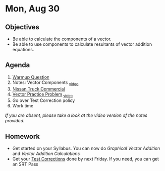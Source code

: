 Mon, Aug 30
=========  

Objectives
------------
- Be able to calculate the components of a vector.
- Be able to use components to calculate resultants of vector addition equations.

Agenda  
---------  

 1. [Warmup Question](https://avon.schoology.com/page/5254288077)
 2. Notes: Vector Components <sub>[video][notes]</sub>
 3. [Nissan Truck Commercial][nissan]
 4. [Vector Practice Problem][prob] <sub>[video][prob-vid]</sub>
 5. Go over Test Correction policy
 6. Work time



*If you are absent, please take a look at the video version of the notes provided.*



Homework
-------------  

- Get started on your Syllabus.  You can now do *Graphical Vector Addition* and *Vector Addition Calculations*
- Get your [Test Corrections][correct] done by next Friday.  If you need, you can get an SRT Pass


[notes]: https://avon.schoology.com/course/5138386902/materials/gp/5254332433
[nissan]: https://youtu.be/U-7L-xsYG04?t=17
[prob]: https://avon.schoology.com/page/5254291644
[prob-vid]: https://avon.schoology.com/course/5138386902/materials/gp/5254298326
[correct]: https://avon.schoology.com/assignment/5144957009/
<!--stackedit_data:
eyJoaXN0b3J5IjpbLTg4NDk5MTM0MiwtMzQ4ODQyMzkzLC05Nj
kzNzU5MDYsMzgzNTY4MDI5LC0xMTk0MDM4NjQ3LDc3MTEwOTAx
OSwtMjA5OTc3NTIyNSwtMTg0NzA5NTIzMCwxOTU5MjE3MTczLD
U3ODg1MTMzOCwtMTk3NzYwMDY0NSwtMTQ2MTcyMTY0NywtMTI5
NjE1MTUwOCwtMTEzOTc2NTkzNiw0ODU1MzEzMjcsLTM4MDAzMz
k5LC03ODgwNjIzLC00NTI3MTkxMzQsLTg0NDM4NjUsLTExMTM1
ODg3MF19
-->